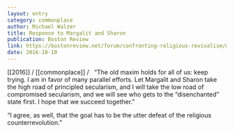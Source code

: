 ```yaml
---
layout: entry
category: commonplace
author: Michael Walzer
title: Response to Margalit and Sharon
publication: Boston Review
link: https://bostonreview.net/forum/confronting-religious-revivalism/michael-walzer-try-try-again
date: 2016-10-10
---
```


[[2016]] / [[commonplace]] / 
 
“The old maxim holds for all of us: keep trying. I am in favor of many parallel efforts. Let Margalit and Sharon take the high road of principled secularism, and I will take the low road of compromised secularism, and we will see who gets to the “disenchanted” state first. I hope that we succeed together.”

“I agree, as well, that the goal has to be the utter defeat of the religious counterrevolution.”
